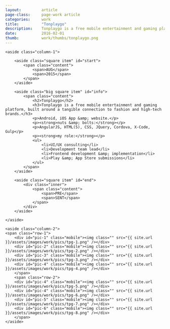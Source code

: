 ```yaml
---
layout: 		article
page-class: 	page-work article
categories: 	work
title:  		"Tonplaygo"
description:	Tonplaygo is a free mobile entertainment and gaming platform, built around a tangible connection to fashion and high-tech brands.
date:   		2016-02-01
thumb: 			work/thumbs/tonplaygo.png
---
```


<section id="tonplaygo">

    <aside class="column-1">

        <aside class="square item" id="start">
            <span class="content">
                <span>AUG</span>
                <span>2015</span>
            </span>
        </aside>

        <aside class="big square item" id="info">
            <span class="content">
                <h2>Tonplaygo</h2>
                <h3>Tonplaygo is a free mobile entertainment and gaming platform, built around a tangible connection to fashion and high-tech brands.</h3>
                <p>Android, iOS App &amp; website.</p>
                <p><strong>nuts &amp; bolts:</strong></p>
                <p>AngularJS, HTML(5), CSS, JQuery, Cordova, X-Code, Gulp</p>
                <p><strong>my role:</strong></p>
                <ul>
                    <li>UI/UX consulting</li>
                    <li>Development team lead</li>
                    <li>Frontend development &amp; implementation</li>
                    <li>Play &amp; App Store submissions</li>
                </ul>
            </span>    
        </aside>

        <aside class="square item" id="end">
            <div class="inner">
                <span class="content">
                    <span>PRE</span>
                    <span>SENT</span>
                </span>
            </div>  
        </aside>
    
    </aside>
    
    <aside class="column-2">
    <span class="row-1">
        <div id="pic-1" class="mobile"><img class="" src="{{ site.url }}/assets/images/work/pics/tpg-1.png" /></div>
        <div id="pic-2" class="mobile"><img class="" src="{{ site.url }}/assets/images/work/pics/tpg-2.png" /></div>
        <div id="pic-3" class="mobile"><img class="" src="{{ site.url }}/assets/images/work/pics/tpg-3.png" /></div>
        <div id="pic-4" class="mobile"><img class="" src="{{ site.url }}/assets/images/work/pics/tpg-4.png" /></div>
        </span>
        <span class="row-2">
        <div id="pic-4" class="mobile"><img class="" src="{{ site.url }}/assets/images/work/pics/tpg-5.png" /></div>
        <div id="pic-4" class="mobile"><img class="" src="{{ site.url }}/assets/images/work/pics/tpg-6.png" /></div>
        <div id="pic-5" class="mobile"><img class="" src="{{ site.url }}/assets/images/work/pics/tpg-7.png" /></div>
        <div id="pic-6" class="mobile"><img class="" src="{{ site.url }}/assets/images/work/pics/tpg-8.png" /></div>
        </span>
    </aside>
    
</section>

<div class="wrapper"></div>